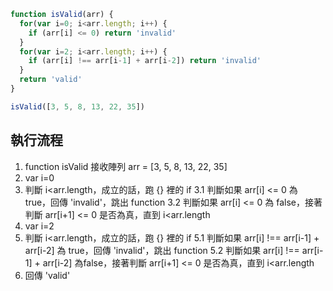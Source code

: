 ``` js
function isValid(arr) {
  for(var i=0; i<arr.length; i++) {
    if (arr[i] <= 0) return 'invalid'
  }
  for(var i=2; i<arr.length; i++) {
    if (arr[i] !== arr[i-1] + arr[i-2]) return 'invalid'
  }
  return 'valid'
}

isValid([3, 5, 8, 13, 22, 35])
```

## 執行流程
1. function isValid 接收陣列 arr = [3, 5, 8, 13, 22, 35]
2. var i=0
3. 判斷 i<arr.length，成立的話，跑 {} 裡的 if
3.1 判斷如果 arr[i] <= 0 為 true，回傳 'invalid'，跳出 function
3.2 判斷如果 arr[i] <= 0 為 false，接著判斷 arr[i+1] <= 0 是否為真，直到 i<arr.length
4. var i=2
5. 判斷 i<arr.length，成立的話，跑 {} 裡的 if
5.1 判斷如果 arr[i] !== arr[i-1] + arr[i-2] 為 true，回傳 'invalid'，跳出 function
5.2 判斷如果 arr[i] !== arr[i-1] + arr[i-2] 為false，接著判斷 arr[i+1] <= 0 是否為真，直到 i<arr.length
6. 回傳 'valid'